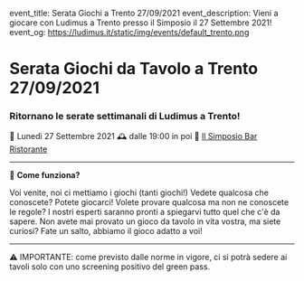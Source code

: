 event_title: Serata Giochi a Trento 27/09/2021
event_description: Vieni a giocare con Ludimus a Trento presso il Simposio il 27 Settembre 2021!
event_og: https://ludimus.it/static/img/events/default_trento.png

# Serata Giochi da Tavolo a Trento 27/09/2021

### Ritornano le serate settimanali di Ludimus a Trento!

📅 Lunedì 27 Settembre 2021
🕰 dalle 19:00 in poi
📍 [Il Simposio Bar Ristorante](https://g.page/ilsimposiotrento?share)

---

🎲 **Come funziona?**

Voi venite, noi ci mettiamo i giochi (tanti giochi!)
Vedete qualcosa che conoscete? Potete giocarci!
Volete provare qualcosa ma non ne conoscete le regole? I nostri esperti saranno pronti a spiegarvi tutto quel che c'è da sapere.
Non avete mai provato un gioco da tavolo in vita vostra, ma siete curiosi? Fate un salto, abbiamo il gioco adatto a voi!

---
⚠️ IMPORTANTE: come previsto dalle norme in vigore, ci si potrà sedere ai tavoli solo con uno screening positivo del green pass.
